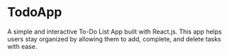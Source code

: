 # TodoApp
A simple and interactive To-Do List App built with React.js. This app helps users stay organized by allowing them to add, complete, and delete tasks with ease.
